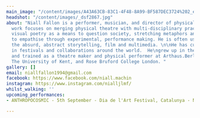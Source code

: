 ```yaml
---
main_image: "/content/images/A43A63CB-83C1-4F48-8A99-BF587DEC3724%202_edited_edited.jpg"
headshot: "/content/images/_dsf2867.jpg"
about: "Niall Fallon is a performer, musician, and director of physical performance.\nHis
  work focuses on merging physical theatre with multi-disciplinary practices, using
  visual poetry as a means to question society, stretching metaphors and our capacity
  to empathise through experimental, performance making. He is often using clown,
  the absurd, abstract storytelling, film and multimedia. \n\nHe has curated and performed
  in festivals and collaborations around the world.  He\ngrew up in the north of England
  and trained as a theatre maker and physical performer at Arthaus.Berlin (LISPA),
  The University of Kent, and Rose Bruford College London. "
gallery: []
email: niallfallon1994@gmail.com
facebook: https://www.facebook.com/niall.machin
instagram: https://www.instagram.com/nialljlmf/
whilst_walking: ''
upcoming_performances:
- ANTHROPOCOSMIC - 5th September - Dia de l'Art Festival, Catalunya - Nau Coclea

---
```

